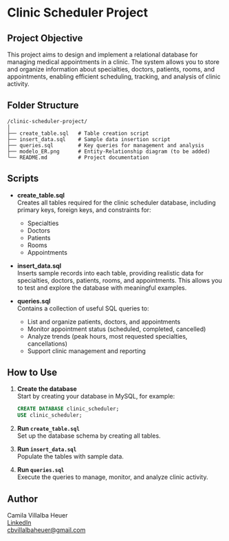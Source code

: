 # Clinic Scheduler Project

## Project Objective

This project aims to design and implement a relational database for managing medical appointments in a clinic. The system allows you to store and organize information about specialties, doctors, patients, rooms, and appointments, enabling efficient scheduling, tracking, and analysis of clinic activity.

## Folder Structure

```
/clinic-scheduler-project/
│
├── create_table.sql   # Table creation script
├── insert_data.sql    # Sample data insertion script
├── queries.sql        # Key queries for management and analysis
├── modelo_ER.png      # Entity-Relationship diagram (to be added)
└── README.md          # Project documentation
```

## Scripts

- **create_table.sql**  
  Creates all tables required for the clinic scheduler database, including primary keys, foreign keys, and constraints for:

  - Specialties
  - Doctors
  - Patients
  - Rooms
  - Appointments

- **insert_data.sql**  
  Inserts sample records into each table, providing realistic data for specialties, doctors, patients, rooms, and appointments. This allows you to test and explore the database with meaningful examples.

- **queries.sql**  
  Contains a collection of useful SQL queries to:
  - List and organize patients, doctors, and appointments
  - Monitor appointment status (scheduled, completed, cancelled)
  - Analyze trends (peak hours, most requested specialties, cancellations)
  - Support clinic management and reporting

## How to Use

1. **Create the database**  
   Start by creating your database in MySQL, for example:

   ```sql
   CREATE DATABASE clinic_scheduler;
   USE clinic_scheduler;
   ```

2. **Run `create_table.sql`**  
   Set up the database schema by creating all tables.

3. **Run `insert_data.sql`**  
   Populate the tables with sample data.

4. **Run `queries.sql`**  
   Execute the queries to manage, monitor, and analyze clinic activity.

## Author

Camila Villalba Heuer  
[LinkedIn](https://www.linkedin.com/in/camilavheuer)  
cbvillalbaheuer@gmail.com

